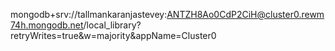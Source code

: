 mongodb+srv://tallmankaranjastevey:ANTZH8Ao0CdP2CiH@cluster0.rewm74h.mongodb.net/local_library?retryWrites=true&w=majority&appName=Cluster0
